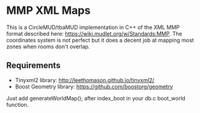 # MMP XML Maps 
This is a CircleMUD/tbaMUD implementation in C++ of the XML MMP format described here: https://wiki.mudlet.org/w/Standards:MMP. The coordinates system is not perfect but it does a decent job at mapping most zones when rooms don't overlap.
## Requirements
* Tinyxml2 library: http://leethomason.github.io/tinyxml2/
* Boost Geometry library: https://github.com/boostorg/geometry

Just add generateWorldMap(); after index_boot in your db.c boot_world function.

